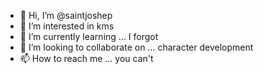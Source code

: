 - 👋 Hi, I’m @saintjoshep
- 👀 I’m interested in kms
- 🌱 I’m currently learning ... I forgot 
- 💞️ I’m looking to collaborate on ... character development
- 📫 How to reach me ... you can't

<!---
saintjoshep/saintjoshep is a ✨ special ✨ repository because its `README.md` (this file) appears on your GitHub profile.
You can click the Preview link to take a look at your changes.
--->
